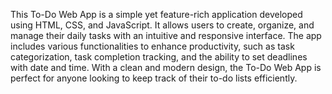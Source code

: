 This To-Do Web App is a simple yet feature-rich application developed using HTML, CSS, and JavaScript. It allows users to create, organize, and manage their daily tasks with an intuitive and responsive interface. The app includes various functionalities to enhance productivity, such as task categorization, task completion tracking, and the ability to set deadlines with date and time. With a clean and modern design, the To-Do Web App is perfect for anyone looking to keep track of their to-do lists efficiently.
